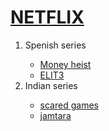<!DOCTYPE html>
<html>
<head>
<title> Madhav</title>
</head>
<body>
<h1 style="color:red;">
<a href="https://www.netflix.com//in">NETFLIX</a>
</h1>
<ol>
<li>Spenish series</li>
<ul>
<li>
<a href="moneyheist.html">Money heist</a>
</li>
<li>
<a href="elite.html">ELIT3</a></li>
</ul>
<li>Indian series</li>
<ul>
<li>
<a href="sacredgames.html">scared games</a></li>
<li>
<a href="jamtara.html">jamtara</a></li>
</ul>
</ol>
</body>
</html>
